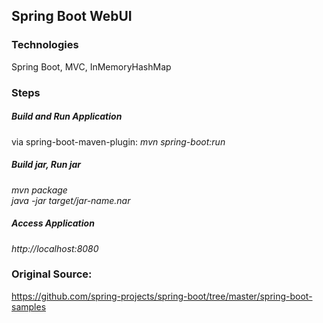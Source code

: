 ## Spring Boot WebUI

### Technologies
Spring Boot, MVC, InMemoryHashMap


### Steps
##### Build and Run Application
via spring-boot-maven-plugin:
*mvn spring-boot:run*

##### Build jar, Run jar
*mvn package*  
*java -jar target/jar-name.nar*

##### Access Application
*http://localhost:8080*


### Original Source:
https://github.com/spring-projects/spring-boot/tree/master/spring-boot-samples



